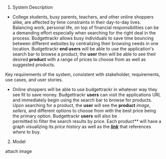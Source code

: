 1. System Description
* College students, busy parents, teachers, and other online shoppers alike, 
are affected by time constraints in their day-to-day lives. Balancing work, 
personal life, on top of financial responsibilities can be a demanding effort 
especially when searching for the right deal in the process. Budgettrackr 
allows busy individuals to save time bouncing between different websites 
by centralizing their browsing needs in one location. Budgettrackr **end users** will 
be able to use the application's search bar to browse a product, the **user** then 
will be able to see their desired **product** with a range of prices to choose from 
as well as suggested products.

Key requirements of the system, consistent with stakeholder, requirements, use 
cases, and user stories.

* Online shoppers will be able to use budgettrackr in whatever way they see fit 
to save money. Budgettrackr **users** can visit the applications URL and immediately
begin using the search bar to browse for products. Upon searching for a product,
the **user** will see the **product** *image, sellers,* and different options to choose from 
with the best price being the primary option. Budgettrackr **users** will also be  
permitted to filter the search results by price. Each product** will have a graph 
visualizing its *price history* as well as the ***<ins>link</ins>*** that references *where* to buy. 


2. Model

attach image

